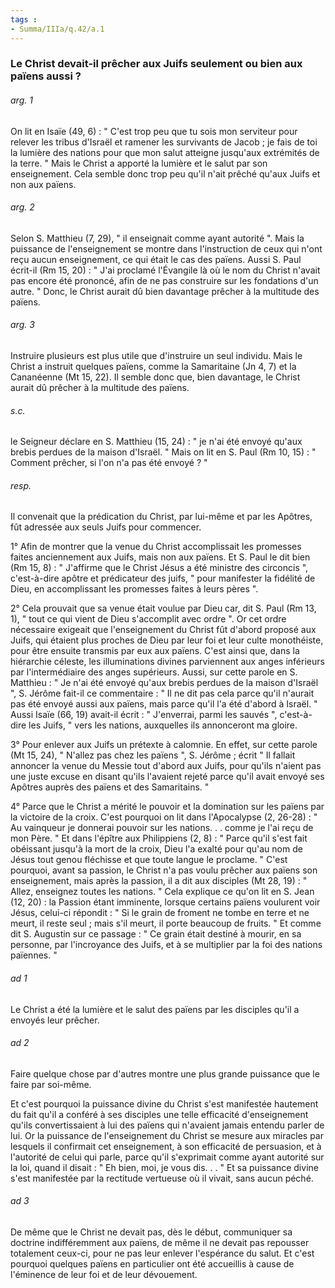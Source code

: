 ```yaml
---
tags : 
- Summa/IIIa/q.42/a.1
---
```


### Le Christ devait-il prêcher aux Juifs seulement ou bien aux païens aussi ?



###### arg. 1
On lit en Isaïe (49, 6) : " C'est trop peu que tu sois mon serviteur pour relever les tribus d'Israël et ramener les survivants de Jacob ; je fais de toi la lumière des nations pour que mon salut atteigne jusqu'aux extrémités de la terre. " Mais le Christ a apporté la lumière et le salut par son enseignement. Cela semble donc trop peu qu'il n'ait prêché qu'aux Juifs et non aux païens. 

###### arg. 2
Selon S. Matthieu (7, 29), " il enseignait comme ayant autorité ". Mais la puissance de l'enseignement se montre dans l'instruction de ceux qui n'ont reçu aucun enseignement, ce qui était le cas des païens. Aussi S. Paul écrit-il (Rm 15, 20) : " J'ai proclamé l'Évangile là où le nom du Christ n'avait pas encore été prononcé, afin de ne pas construire sur les fondations d'un autre. " Donc, le Christ aurait dû bien davantage prêcher à la multitude des païens. 

###### arg. 3
Instruire plusieurs est plus utile que d'instruire un seul individu. Mais le Christ a instruit quelques païens, comme la Samaritaine (Jn 4, 7) et la Cananéenne (Mt 15, 22). Il semble donc que, bien davantage, le Christ aurait dû prêcher à la multitude des païens. 

###### s.c.
le Seigneur déclare en S. Matthieu (15, 24) : " je n'ai été envoyé qu'aux brebis perdues de la maison d'Israël. " Mais on lit en S. Paul (Rm 10, 15) : " Comment prêcher, si l'on n'a pas été envoyé ? " 

###### resp.
Il convenait que la prédication du Christ, par lui-même et par les Apôtres, fût adressée aux seuls Juifs pour commencer. 

1° Afin de montrer que la venue du Christ accomplissait les promesses faites anciennement aux Juifs, mais non aux païens. Et S. Paul le dit bien (Rm 15, 8) : " J'affirme que le Christ Jésus a été ministre des circoncis ", c'est-à-dire apôtre et prédicateur des juifs, " pour manifester la fidélité de Dieu, en accomplissant les promesses faites à leurs pères ". 

2° Cela prouvait que sa venue était voulue par Dieu car, dit S. Paul (Rm 13, 1), " tout ce qui vient de Dieu s'accomplit avec ordre ". Or cet ordre nécessaire exigeait que l'enseignement du Christ fût d'abord proposé aux Juifs, qui étaient plus proches de Dieu par leur foi et leur culte monothéiste, pour être ensuite transmis par eux aux païens. C'est ainsi que, dans la hiérarchie céleste, les illuminations divines parviennent aux anges inférieurs par l'intermédiaire des anges supérieurs. Aussi, sur cette parole en S. Matthieu : " Je n'ai été envoyé qu'aux brebis perdues de la maison d'Israël ", S. Jérôme fait-il ce commentaire : " Il ne dit pas cela parce qu'il n'aurait pas été envoyé aussi aux païens, mais parce qu'il l'a été d'abord à Israël. " Aussi Isaïe (66, 19) avait-il écrit : " J'enverrai, parmi les sauvés ", c'est-à-dire les Juifs, " vers les nations, auxquelles ils annonceront ma gloire. 

3° Pour enlever aux Juifs un prétexte à calomnie. En effet, sur cette parole (Mt 15, 24), " N'allez pas chez les païens ", S. Jérôme ; écrit " Il fallait annoncer la venue du Messie tout d'abord aux Juifs, pour qu'ils n'aient pas une juste excuse en disant qu'ils l'avaient rejeté parce qu'il avait envoyé ses Apôtres auprès des païens et des Samaritains. " 

4° Parce que le Christ a mérité le pouvoir et la domination sur les païens par la victoire de la croix. C'est pourquoi on lit dans l'Apocalypse (2, 26-28) : " Au vainqueur je donnerai pouvoir sur les nations. . . comme je l'ai reçu de mon Père. " Et dans l'épître aux Philippiens (2, 8) : " Parce qu'il s'est fait obéissant jusqu'à la mort de la croix, Dieu l'a exalté pour qu'au nom de Jésus tout genou fléchisse et que toute langue le proclame. " C'est pourquoi, avant sa passion, le Christ n'a pas voulu prêcher aux païens son enseignement, mais après la passion, il a dit aux disciples (Mt 28, 19) : " Allez, enseignez toutes les nations. " Cela explique ce qu'on lit en S. Jean (12, 20) : la Passion étant imminente, lorsque certains païens voulurent voir Jésus, celui-ci répondit : " Si le grain de froment ne tombe en terre et ne meurt, il reste seul ; mais s'il meurt, il porte beaucoup de fruits. " Et comme dit S. Augustin sur ce passage : " Ce grain était destiné à mourir, en sa personne, par l'incroyance des Juifs, et à se multiplier par la foi des nations païennes. " 

###### ad 1
Le Christ a été la lumière et le salut des païens par les disciples qu'il a envoyés leur prêcher. 

###### ad 2
Faire quelque chose par d'autres montre une plus grande puissance que le faire par soi-même. 

Et c'est pourquoi la puissance divine du Christ s'est manifestée hautement du fait qu'il a conféré à ses disciples une telle efficacité d'enseignement qu'ils convertissaient à lui des païens qui n'avaient jamais entendu parler de lui. Or la puissance de l'enseignement du Christ se mesure aux miracles par lesquels il confirmait cet enseignement, à son efficacité de persuasion, et à l'autorité de celui qui parle, parce qu'il s'exprimait comme ayant autorité sur la loi, quand il disait : " Eh bien, moi, je vous dis. . . " Et sa puissance divine s'est manifestée par la rectitude vertueuse où il vivait, sans aucun péché. 

###### ad 3
De même que le Christ ne devait pas, dès le début, communiquer sa doctrine indifféremment aux païens, de même il ne devait pas repousser totalement ceux-ci, pour ne pas leur enlever l'espérance du salut. Et c'est pourquoi quelques païens en particulier ont été accueillis à cause de l'éminence de leur foi et de leur dévouement. 

